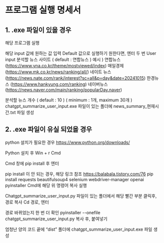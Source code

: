 # 프로그램 실행 명세서

## 1. .exe 파일이 있을 경우
해당 프로그램 실행

해당 input 값에 원하는 값 입력
Default 값으로 실행하기 원한다면, 엔터 두 번
User input
분석할 뉴스 사이트 ( default : 연합뉴스 )
예시 )
연합뉴스 (https://www.yna.co.kr/theme/mostviewed/index)
매일경제 (https://www.mk.co.kr/news/ranking/all/) 
네이트 뉴스(https://news.nate.com/rank/interest?sc=all&p=day&date=20241015)
한경뉴스 (https://www.hankyung.com/ranking) 
네이버뉴스(https://news.naver.com/main/ranking/popularDay.naver)


분석할 뉴스 개수     ( default : 10 )
( minimum : 1개, maximum 30개 )
chatgpt_summarize_user_input.exe 파일이 있는 폴더에 news_summary_현재시간.txt 파일 생성


## 2. .exe 파일이 유실 되었을 경우
python 설치가 필요한 경우
https://www.python.org/downloads/ 



Python 설치 후
Win + r
Cmd 


Cmd 창에 pip install 후 엔터

pip install 이 안 되는 경우, 해당 링크 참조 https://balabala.tistory.com/76 
pip install requests beautifulsoup4 selenium webdriver-manager openai pyinstaller
Cmd에 해당 위 명령어 복사 실행

Chatgpt_summarize_user_input.py 파일이 있는 폴더에서 해당 빨간 부분 클릭후, 경로 복사
Cd 경로, 엔터

경로 바뀌었는지 한 번 더 확인 
pyinstaller --onefile chatgpt_summarize_user_input.py  복사 후, 붙여넣기

엄청난 양의 코드 끝에 “dist” 폴더에 chatgpt_summarize_user_input.exe 파일 생성
